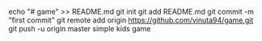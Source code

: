 echo "# game" >> README.md
git init
git add README.md
git commit -m "first commit"
git remote add origin https://github.com/vinuta94/game.git
git push -u origin master
simple kids game

